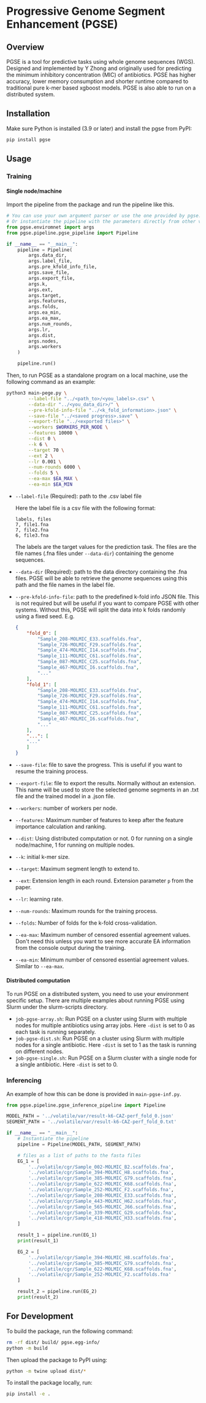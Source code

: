 # Progressive Genome Segment Enhancement (PGSE)

## Overview
PGSE is a tool for predictive tasks using
whole genome sequences (WGS). Designed and implemented by Y Zhong and originally used for predicting the minimum
inhibitory concentration (MIC) of antibiotics. PGSE has higher accuracy, lower memory consumption and shorter runtime compared to traditional
pure k-mer based xgboost models. PGSE is also able to run on a distributed system.

## Installation
Make sure Python is installed (3.9 or later) and install the pgse from PyPI:
```bash
pip install pgse
```

## Usage
### Training

#### Single node/machine
Import the pipeline from the package and run the pipeline like this.
```python
# You can use your own argument parser or use the one provided by pgse.
# Or instantiate the pipeline with the parameters directly from other variables.
from pgse.enviromnet import args
from pgse.pipeline.pgse_pipeline import Pipeline

if __name__ == "__main__":
    pipeline = Pipeline(
        args.data_dir,
        args.label_file,
        args.pre_kfold_info_file,
        args.save_file,
        args.export_file,
        args.k,
        args.ext,
        args.target,
        args.features,
        args.folds,
        args.ea_min,
        args.ea_max,
        args.num_rounds,
        args.lr,
        args.dist,
        args.nodes,
        args.workers
    )

    pipeline.run()
```


Then, to run PGSE as a standalone program on a local machine, use the following command as an example:
```bash
python3 main-pege.py \
        --label-file "../<path_to>/<you_labels>.csv" \
        --data-dir "../<you_data_dir>/" \
        --pre-kfold-info-file "../<k_fold_information>.json" \
        --save-file "../<saved progress>.save" \
        --export-file "../<exported files>" \
        --workers $WORKERS_PER_NODE \
        --features 10000 \
        --dist 0 \
        --k 6 \
        --target 70 \
        --ext 2 \
        --lr 0.001 \
        --num-rounds 6000 \
        --folds 5 \
        --ea-max $EA_MAX \
        --ea-min $EA_MIN
```
* `--label-file` (Required): path to the .csv label file

    Here the label file is a csv file with the following format:
    ```csv
    labels, files
    7, file1.fna
    7, file2.fna
    6, file3.fna
    ```

    The labels are the target values for the prediction task. The files are the file names (.fna files under `--data-dir`) containing the genome sequences.
* `--data-dir` (Required): path to the data directory containing the .fna files. PGSE will be able to retrieve the genome sequences using this path and the
file names in the label file.
* `--pre-kfold-info-file`: path to the predefined k-fold info JSON file.
This is not required but will be useful if you want to compare PGSE with other systems. Without
this, PGSE will split the data into k folds randomly using a fixed seed. E.g.
    ```json
    {
        "fold_0": [
            "Sample_208-MOLMIC_E33.scaffolds.fna",
            "Sample_726-MOLMIC_F29.scaffolds.fna",
            "Sample_474-MOLMIC_I14.scaffolds.fna",
            "Sample_111-MOLMIC_C61.scaffolds.fna",
            "Sample_087-MOLMIC_C25.scaffolds.fna",
            "Sample_467-MOLMIC_I6.scaffolds.fna",
            "..."
        ],
        "fold_1": [
            "Sample_208-MOLMIC_E33.scaffolds.fna",
            "Sample_726-MOLMIC_F29.scaffolds.fna",
            "Sample_474-MOLMIC_I14.scaffolds.fna",
            "Sample_111-MOLMIC_C61.scaffolds.fna",
            "Sample_087-MOLMIC_C25.scaffolds.fna",
            "Sample_467-MOLMIC_I6.scaffolds.fna",
            "..."
        ],
        "...": [
        "..."
        ]
    }
    ```
* `--save-file`: file to save the progress. This is useful if you want to resume the training process.
* `--export-file`: file to export the results. Normally without an extension.
This name will be used to store the selected genome segments in an .txt file and the trained model in a .json file.
* `--workers`: number of workers per node.
* `--features`: Maximum number of features to keep after the feature importance calculation and ranking.
* `--dist`: Using distributed computation or not. 0 for running on a single node/machine, 1 for running on multiple nodes.
* `--k`: initial k-mer size.
* `--target`: Maximum segment length to extend to.
* `--ext`: Extension length in each round. Extension parameter `p` from the paper.
* `--lr`: learning rate.
* `--num-rounds`: Maximum rounds for the training process.
* `--folds`: Number of folds for the k-fold cross-validation.
* `--ea-max`: Maximum number of censored essential agreement values. Don't need this unless
you want to see more accurate EA information from the console output during the training.
* `--ea-min`: Minimum number of censored essential agreement values. Similar to `--ea-max`.

#### Distributed computation
To run PGSE on a distributed system, you need to use
your environment specific setup. There are multiple examples about running PGSE
using Slurm under the slurm-scripts directory.
* `job-pgse-array.sh`: Run PGSE on a cluster using Slurm with multiple nodes for multiple antibiotics using array jobs.
Here `-dist` is set to 0 as each task is running separately.
* `job-pgse-dist.sh`: Run PGSE on a cluster using Slurm with multiple nodes for a single antibiotic.
Here `-dist` is set to 1 as the task is running on different nodes.
* `job-pgse-single.sh`: Run PGSE on a Slurm cluster with a single node for a single antibiotic.
Here `-dist` is set to 0.

### Inferencing
An example of how this can be done is provided in `main-pgse-inf.py`.

```python
from pgse.pipeline.pgse_inference_pipeline import Pipeline

MODEL_PATH = '../volatile/var/result-k6-CAZ-perf_fold_0.json'
SEGMENT_PATH = '../volatile/var/result-k6-CAZ-perf_fold_0.txt'

if __name__ == "__main__":
    # Instantiate the pipeline
    pipeline = Pipeline(MODEL_PATH, SEGMENT_PATH)

    # files as a list of paths to the fasta files
    EG_1 = [
        '../volatile/cgr/Sample_002-MOLMIC_B2.scaffolds.fna',
        '../volatile/cgr/Sample_394-MOLMIC_H8.scaffolds.fna',
        '../volatile/cgr/Sample_385-MOLMIC_G79.scaffolds.fna',
        '../volatile/cgr/Sample_622-MOLMIC_K68.scaffolds.fna',
        '../volatile/cgr/Sample_252-MOLMIC_F2.scaffolds.fna',
        '../volatile/cgr/Sample_208-MOLMIC_E33.scaffolds.fna',
        '../volatile/cgr/Sample_443-MOLMIC_H62.scaffolds.fna',
        '../volatile/cgr/Sample_565-MOLMIC_J66.scaffolds.fna',
        '../volatile/cgr/Sample_339-MOLMIC_G29.scaffolds.fna',
        '../volatile/cgr/Sample_418-MOLMIC_H33.scaffolds.fna',
    ]

    result_1 = pipeline.run(EG_1)
    print(result_1)

    EG_2 = [
        '../volatile/cgr/Sample_394-MOLMIC_H8.scaffolds.fna',
        '../volatile/cgr/Sample_385-MOLMIC_G79.scaffolds.fna',
        '../volatile/cgr/Sample_622-MOLMIC_K68.scaffolds.fna',
        '../volatile/cgr/Sample_252-MOLMIC_F2.scaffolds.fna'
    ]

    result_2 = pipeline.run(EG_2)
    print(result_2)
```

## For Development
To build the package, run the following command:
```bash
rm -rf dist/ build/ pgse.egg-info/
python -m build
```
Then upload the package to PyPI using:
```bash
python -m twine upload dist/*
```

To install the package locally, run:
```bash
pip install -e .
```